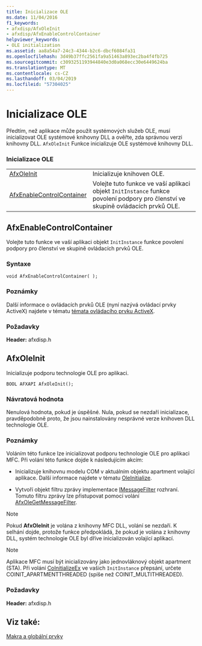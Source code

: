 ```yaml
---
title: Inicializace OLE
ms.date: 11/04/2016
f1_keywords:
- afxdisp/AfxOleInit
- afxdisp/AfxEnableControlContainer
helpviewer_keywords:
- OLE initialization
ms.assetid: aa8a54a7-24c3-4344-b2c6-dbcf6084fa31
ms.openlocfilehash: 3d49b37ffc2561fa9a51463a893ec2ba4f4fb725
ms.sourcegitcommit: c3093251193944840e3d0a068ecc30e6449624ba
ms.translationtype: MT
ms.contentlocale: cs-CZ
ms.lasthandoff: 03/04/2019
ms.locfileid: "57304025"
---
```

# <a name="ole-initialization"></a>Inicializace OLE

Předtím, než aplikace může použít systémových služeb OLE, musí inicializovat OLE systémové knihovny DLL a ověřte, zda správnou verzi knihovny DLL. `AfxOleInit` Funkce inicializuje OLE systémové knihovny DLL.

### <a name="ole-initialization"></a>Inicializace OLE

|||
|-|-|
|[AfxOleInit](#afxoleinit)|Inicializuje knihoven OLE.|
|[AfxEnableControlContainer](#afxenablecontrolcontainer)|Volejte tuto funkce ve vaší aplikaci objekt `InitInstance` funkce povolení podpory pro členství ve skupině ovládacích prvků OLE.|

## <a name="afxenablecontrolcontainer"></a> AfxEnableControlContainer

Volejte tuto funkce ve vaší aplikaci objekt `InitInstance` funkce povolení podpory pro členství ve skupině ovládacích prvků OLE.

### <a name="syntax"></a>Syntaxe

```
void AfxEnableControlContainer( );
```

### <a name="remarks"></a>Poznámky

Další informace o ovládacích prvků OLE (nyní nazývá ovládací prvky ActiveX) najdete v tématu [témata ovládacího prvku ActiveX](../mfc-activex-controls.md).

### <a name="requirements"></a>Požadavky

**Header:** afxdisp.h

##  <a name="afxoleinit"></a>  AfxOleInit

Inicializuje podporu technologie OLE pro aplikaci.

```
BOOL AFXAPI AfxOleInit();
```

### <a name="return-value"></a>Návratová hodnota

Nenulová hodnota, pokud je úspěšné. Nula, pokud se nezdaří inicializace, pravděpodobně proto, že jsou nainstalovány nesprávné verze knihoven DLL technologie OLE.

### <a name="remarks"></a>Poznámky

Voláním této funkce lze inicializovat podporu technologie OLE pro aplikaci MFC. Při volání této funkce dojde k následujícím akcím:

- Inicializuje knihovnu modelu COM v aktuálním objektu apartment volající aplikace. Další informace najdete v tématu [OleInitialize](/windows/desktop/api/ole2/nf-ole2-oleinitialize).

- Vytvoří objekt filtru zprávy implementace [IMessageFilter](/windows/desktop/api/objidl/nn-objidl-imessagefilter) rozhraní. Tomuto filtru zprávy lze přistupovat pomocí volání [AfxOleGetMessageFilter](application-control.md#afxolegetmessagefilter).

> [!NOTE]
>  Pokud **AfxOleInit** je volána z knihovny MFC DLL, volání se nezdaří. K selhání dojde, protože funkce předpokládá, že pokud je volána z knihovny DLL, systém technologie OLE byl dříve inicializován volající aplikací.

> [!NOTE]
>  Aplikace MFC musí být inicializovány jako jednovláknový objekt apartment (STA). Při volání [CoInitializeEx](/windows/desktop/api/combaseapi/nf-combaseapi-coinitializeex) ve vašich `InitInstance` přepsání, určete COINIT_APARTMENTTHREADED (spíše než COINIT_MULTITHREADED).

### <a name="requirements"></a>Požadavky

**Header:** afxdisp.h

## <a name="see-also"></a>Viz také:

[Makra a globální prvky](../../mfc/reference/mfc-macros-and-globals.md)
